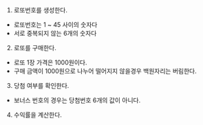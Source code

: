 1. 로또번호를 생성한다.
 - 로또번호는 1 ~ 45 사이의 숫자다
 - 서로 중복되지 않는 6개의 숫자다

2. 로또를 구매한다.
 - 로또 1장 가격은 1000원이다.
 - 구매 금액이 1000원으로 나누어 떨어지지 않을경우 백원자리는 버림한다.

3. 당첨 여부를 확인한다.
 - 보너스 번호의 경우는 당첨번호 6개의 값이 아니다.
 
4. 수익률을 계산한다.